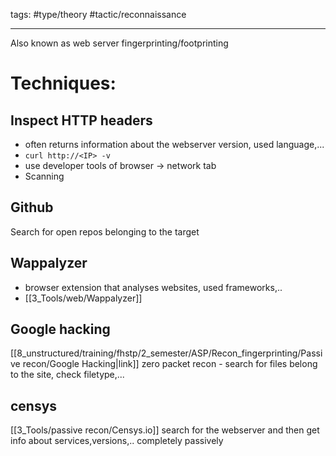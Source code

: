 tags: #type/theory #tactic/reconnaissance

---

Also known as web server  fingerprinting/footprinting
# Techniques:
## Inspect HTTP headers

- often returns information about the webserver version, used language,...
- `curl http://<IP> -v` 
- use developer tools of browser -> network tab
- Scanning
## Github
Search for open repos belonging to the target
## Wappalyzer
- browser extension that analyses websites, used frameworks,..
- [[3_Tools/web/Wappalyzer]]
## Google hacking
[[8_unstructured/training/fhstp/2_semester/ASP/Recon_fingerprinting/Passive recon/Google Hacking|link]]
zero packet recon - search for files belong to the site, check filetype,...
## censys
[[3_Tools/passive recon/Censys.io]]
search for the webserver and then get info about services,versions,.. completely passively
